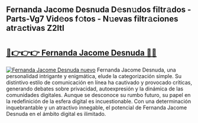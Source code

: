 ## Fernanda Jacome Desnuda D𝚎sn𝚞dos filtr𝚊dos - Parts-Vg7 Vid𝚎os f𝚘tos - N𝚞evas filtr𝚊ciones atr𝚊ctivas Z2ltI

# <h2><a href="http://mb6aqar.tromn.icu/?c=Fernanda+Jacome+Desnuda">🔗👉👉👉 Fernanda Jacome Desnuda 🔗🔗</a></h2>

[![Fernanda Jacome Desnuda nuevo](https://i.imgur.com/pEAQMta.gif)](http://mb6aqar.tromn.icu/?c=Fernanda+Jacome+Desnuda)
Fernanda Jacome Desnuda, una personalidad intrigante y enigmática, elude la categorización simple. Su distintivo estilo de comunicación en línea ha cautivado y provocado críticas, generando debates sobre privacidad, autoexpresión y la dinámica de las comunidades digitales. Aunque se desconoce su rumbo futuro, su papel en la redefinición de la esfera digital es incuestionable. Con una determinación inquebrantable y un atractivo innegable, el potencial de Fernanda Jacome Desnuda en el ámbito digital es ilimitado.
